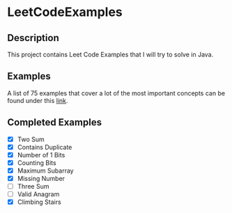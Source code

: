 # LeetCodeExamples

## Description

This project contains Leet Code Examples that I will try to solve in Java.

## Examples

A list of 75 examples that cover a lot of the most important concepts can be found under this [link](https://leetcode.com/discuss/general-discussion/460599/blind-75-leetcode-questions).

## Completed Examples

-[x] Two Sum  
-[x] Contains Duplicate  
-[x] Number of 1 Bits  
-[x] Counting Bits    
-[x] Maximum Subarray  
-[x] Missing Number  
-[ ] Three Sum  
-[ ] Valid Anagram  
-[x] Climbing Stairs  

